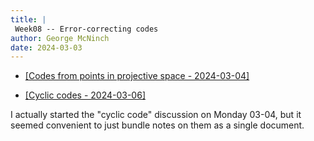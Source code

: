 ```yaml
---
title: |
 Week08 -- Error-correcting codes
author: George McNinch  
date: 2024-03-03
---
```



- [[Codes from points in projective space - 2024-03-04]](/course-contents/2024-03-04-p0--projective.html)

- [[Cyclic codes - 2024-03-06]](/course-contents/2024-03-06--cyclic.html)

I actually started the "cyclic code" discussion on Monday 03-04, but it seemed convenient to just
bundle notes on them as a single document.
